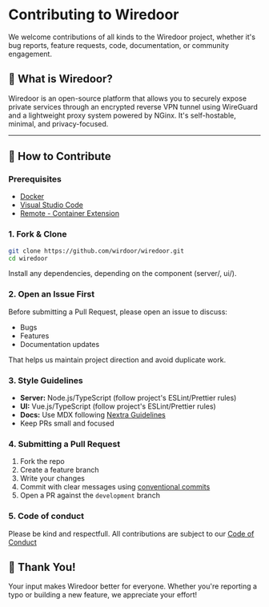 # Contributing to Wiredoor

We welcome contributions of all kinds to the Wiredoor project, whether it's bug reports, feature requests, code, documentation, or community engagement.

## 🧩 What is Wiredoor?

Wiredoor is an open-source platform that allows you to securely expose private services through an encrypted reverse VPN tunnel using WireGuard and a lightweight proxy system powered by NGinx. It's self-hostable, minimal, and privacy-focused.

---

## 📌 How to Contribute

### Prerequisites

- [Docker](https://www.docker.com/)
- [Visual Studio Code](https://code.visualstudio.com/)
- [Remote - Container Extension](https://marketplace.visualstudio.com/items?itemName=ms-vscode-remote.remote-containers)

### 1. Fork & Clone

```bash
git clone https://github.com/wirdoor/wiredoor.git
cd wiredoor
```

Install any dependencies, depending on the component (server/, ui/).

### 2. Open an Issue First

Before submitting a Pull Request, please open an issue to discuss:

- Bugs
- Features
- Documentation updates

That helps us maintain project direction and avoid duplicate work.

### 3. Style Guidelines

- **Server:** Node.js/TypeScript (follow project's ESLint/Prettier rules)
- **UI:** Vue.js/TypeScript (follow project's ESLint/Prettier rules)
- **Docs:** Use MDX following [Nextra Guidelines](https://nextra.site/docs/guide/markdown)
- Keep PRs small and focused

### 4. Submitting a Pull Request

1. Fork the repo
2. Create a feature branch
3. Write your changes
4. Commit with clear messages using [conventional commits](https://www.conventionalcommits.org/en/v1.0.0/)
5. Open a PR against the `development` branch

### 5. Code of conduct

Please be kind and respectfull. All contributions are subject to our [Code of Conduct]()

## 🙏 Thank You!

Your input makes Wiredoor better for everyone. Whether you're reporting a typo or building a new feature, we appreciate your effort!

